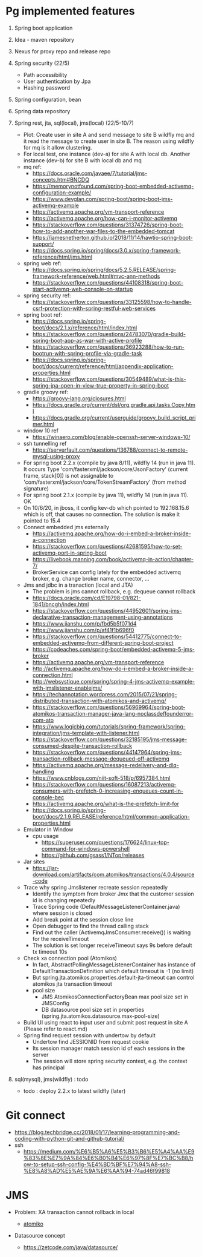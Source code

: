 # Pg implemented features 
1. Spring boot application 
2. Idea - maven repository 
3. Nexus for proxy repo and release repo 
4. Spring security (22/5)
    - Path accessibility
    - User authentication by Jpa  
    - Hashing password
5. Spring configuration, bean
6. Spring data repository 
7. Spring rest, jta, sql(local), jms(local) (22/5-10/7) 
    - Plot: Create user in site A and send message to site B wildfly mq and it read the message to 
    create user in site B. The reason using wildfly for mq is it allow clustering. 
    - For local test, one instance (dev-a) for site A with local db. Another instance (dev-b) for 
    site B with local db and mq
    - mq ref:
        - https://docs.oracle.com/javaee/7/tutorial/jms-concepts.htm#BNCDQ
        - https://memorynotfound.com/spring-boot-embedded-activemq-configuration-example/
        - https://www.devglan.com/spring-boot/spring-boot-jms-activemq-example 
        - https://activemq.apache.org/vm-transport-reference
        - https://activemq.apache.org/how-can-i-monitor-activemq
        - https://stackoverflow.com/questions/31374726/spring-boot-how-to-add-another-war-files-to-the-embedded-tomcat
        - https://jamesnetherton.github.io/2018/11/14/hawtio-spring-boot-support/
        - https://docs.spring.io/spring/docs/3.0.x/spring-framework-reference/html/jms.html
    - spring web ref:
        - https://docs.spring.io/spring/docs/5.2.5.RELEASE/spring-framework-reference/web.html#mvc-ann-methods
        - https://stackoverflow.com/questions/44108318/spring-boot-start-activemq-web-console-on-startup
    - spring security ref: 
        - https://stackoverflow.com/questions/33125598/how-to-handle-csrf-protection-with-spring-restful-web-services
    - spring boot ref:
        - https://docs.spring.io/spring-boot/docs/2.1.x/reference/html/index.html    
        - https://stackoverflow.com/questions/24783070/gradle-build-spring-boot-app-as-war-with-active-profile
        - https://stackoverflow.com/questions/36923288/how-to-run-bootrun-with-spring-profile-via-gradle-task
        - https://docs.spring.io/spring-boot/docs/current/reference/html/appendix-application-properties.html
        - https://stackoverflow.com/questions/30549489/what-is-this-spring-jpa-open-in-view-true-property-in-spring-boot
    - gradle groovy ref:
        - https://groovy-lang.org/closures.html
        - https://docs.gradle.org/current/dsl/org.gradle.api.tasks.Copy.html 
        - https://docs.gradle.org/current/userguide/groovy_build_script_primer.html
    - window 10 ref
        - https://winaero.com/blog/enable-openssh-server-windows-10/
    - ssh tunnelling ref
        - https://serverfault.com/questions/136788/connect-to-remote-mysql-using-proxy
    - For spring boot 2.2.x (compile by java 8/11), wildfly 14 (run in java 11). It occurs 
        Type 'com/fasterxml/jackson/core/JsonFactory' (current frame, stack[0]) is not assignable 
        to 'com/fasterxml/jackson/core/TokenStreamFactory' (from method signature)                                                                                
    - For spring boot 2.1.x (compile by java 11), wildfly 14 (run in java 11). OK 
    - On 10/6/20, in jboss, it config kev-db which pointed to 192.168.15.6 which is off, that causes
        no connection. The solution is make it pointed to 15.4
    - Connect embedded jms externally 
        - https://activemq.apache.org/how-do-i-embed-a-broker-inside-a-connection 
        - https://stackoverflow.com/questions/42681595/how-to-set-activemq-port-in-spring-boot
        - https://livebook.manning.com/book/activemq-in-action/chapter-7/
        - BrokerService can config lately for the embedded activemq broker, e.g. change broker name, connector, ...
    - Jms and jdbc in a tranaction (local and JTA)
        - The problem is jms cannot rollback, e.g. dequeue cannot rollback
        - https://docs.oracle.com/cd/E19798-01/821-1841/bncgh/index.html
        - https://stackoverflow.com/questions/44952601/spring-jms-declarative-transaction-management-using-annotations
        - https://www.jianshu.com/p/fbd5b5f071d4
        - https://www.jianshu.com/p/af41f1b696f0
        - https://stackoverflow.com/questions/54412775/connect-to-embedded-activemq-from-different-spring-boot-project
        - https://codeaches.com/spring-boot/embedded-activemq-5-jms-broker
        - https://activemq.apache.org/vm-transport-reference
        - http://activemq.apache.org/how-do-i-embed-a-broker-inside-a-connection.html
        - http://websystique.com/spring/spring-4-jms-activemq-example-with-jmslistener-enablejms/
        - https://techannotation.wordpress.com/2015/07/21/spring-distributed-transaction-with-atomikos-and-activemq/
        - https://stackoverflow.com/questions/56969964/spring-boot-atomikos-transaction-manager-java-lang-noclassdeffounderror-com-ato
        - https://www.logicbig.com/tutorials/spring-framework/spring-integration/jms-template-with-listener.html
        - https://stackoverflow.com/questions/32185195/jms-message-consumed-despite-transaction-rollback
        - https://stackoverflow.com/questions/44147964/spring-jms-transaction-rollback-message-dequeued-off-activemq
        - https://activemq.apache.org/message-redelivery-and-dlq-handling
        - https://www.cnblogs.com/niit-soft-518/p/6957384.html
        - https://stackoverflow.com/questions/16087213/activemq-consumers-with-prefetch-0-increasing-enqueues-count-in-console-bec    
        - https://activemq.apache.org/what-is-the-prefetch-limit-for
        - https://docs.spring.io/spring-boot/docs/2.1.9.RELEASE/reference/html/common-application-properties.html
    - Emulator in Window 
        - cpu usage 
            - https://superuser.com/questions/176624/linux-top-command-for-windows-powershell
            - https://github.com/gsass1/NTop/releases
    - Jar sites 
        - https://jar-download.com/artifacts/com.atomikos/transactions/4.0.4/source-code
    - Trace why spring Jmslistener recreate session repeatedly 
        - Identify the symptom from broker Jmx that the customer session id is changing repeatedly 
        - Trace Spring code (DefaultMessageListenerContainer.java) where session is closed 
        - Add break point at the session close line 
        - Open debugger to find the thread calling stack 
        - Find out the caller (ActivemqJmsConsumer.receive()) is waiting for the receiveTimeout 
        - The solution is set longer receiveTimeout says 9s before default tx timeout 10s
    - Check xa connection pool (Atomikos)
        - In fact, AbstractPollingMessageListenerContainer has instance of DefaultTransactionDefinition which default timeout is -1 (no limit)
        - But spring.jta.atomikos.properties.default-jta-timeout can control atomikos jta transaction timeout 
        - pool size 
            - JMS AtomikosConnectionFactoryBean max pool size set in JMSConfig 
            - DB datasource pool size set in properties (spring.jta.atomikos.datasource.max-pool-size)
    - Build UI using react to input user and submit post request in site A (Please refer to react.md) 
    - Spring find request session with undertow by default 
        - Undertow find JESSIONID from request cookie 
        - Its session manager match session id of each sessions in the server 
        - The session will store spring security context, e.g. the context has principal 

8. sql(mysql), jms(wildfly) : todo 
    - todo : deploy 2.2.x to latest wildfly (later)
    

# Git connect 
- https://blog.techbridge.cc/2018/01/17/learning-programming-and-coding-with-python-git-and-github-tutorial/
- ssh 
    - https://medium.com/%E6%B5%A6%E5%B3%B6%E5%A4%AA%E9%83%8E%E7%9A%84%E6%B0%B4%E6%97%8F%E7%BC%B8/how-to-setup-ssh-config-%E4%BD%BF%E7%94%A8-ssh-%E8%A8%AD%E5%AE%9A%E6%AA%94-74ad46f99818

# JMS
- Problem: XA transaction cannot rollback in local 
    - [atomiko](./Transactions-with-Spring.pdf)

- Datasource concept 
    - https://zetcode.com/java/datasource/
